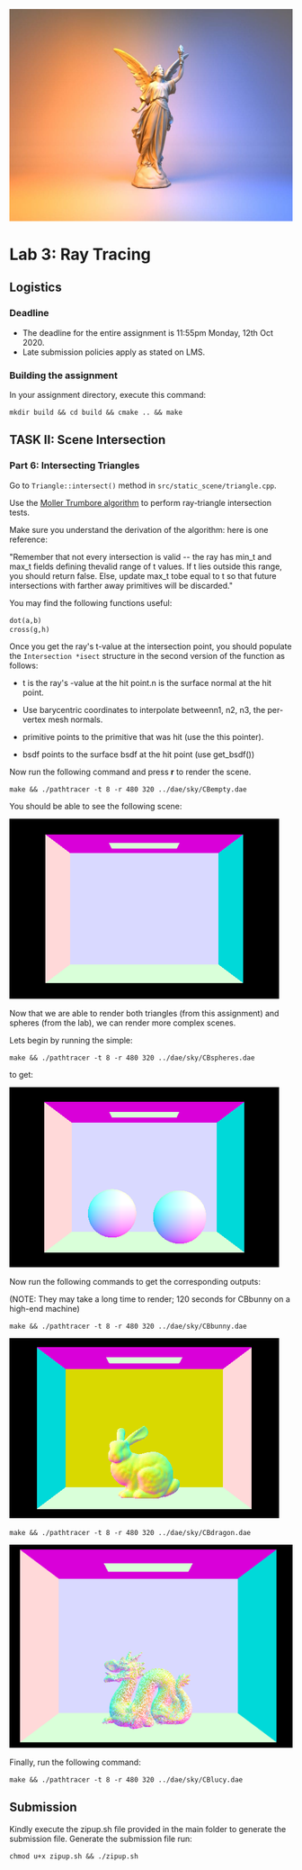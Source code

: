 ![Markdown Logo](manual_images/title.png)

# Lab 3: Ray Tracing

## Logistics

### Deadline
* The deadline for the entire assignment is 11:55pm Monday, 12th Oct 2020.
* Late submission policies apply as stated on LMS.

### Building the assignment

In your assignment directory, execute this command:

```
mkdir build && cd build && cmake .. && make
```

## TASK II: Scene Intersection

### Part 6: Intersecting Triangles

Go to `Triangle::intersect()` method in `src/static_scene/triangle.cpp`. 

Use the [Moller Trumbore algorithm](https://www.scratchapixel.com/lessons/3d-basic-rendering/ray-tracing-rendering-a-triangle/moller-trumbore-ray-triangle-intersection) to perform ray-triangle intersection tests. 

Make sure you understand the derivation of the algorithm: here is one reference:

"Remember that not every intersection is valid -- the ray has min_t and max_t fields defining thevalid range of t values. If t lies outside this range, you should return false. Else, update max_t tobe equal to t so that future intersections with farther away primitives will be discarded."

You may find the following functions useful:

    dot(a,b)
    cross(g,h)

Once you get the ray's t-value at the intersection point, you should populate the `Intersection *isect` structure in the second version of the function as follows:

- t is the ray's -value at the hit point.n is the surface normal at the hit point. 

- Use barycentric coordinates to interpolate betweenn1, n2, n3, the per-vertex mesh normals.

- primitive points to the primitive that was hit (use the this pointer).

- bsdf points to the surface bsdf at the hit point (use get_bsdf())

Now run the following command and press **r** to render the scene.

    make && ./pathtracer -t 8 -r 480 320 ../dae/sky/CBempty.dae

You should be able to see the following scene:

![Markdown Logo](manual_images/CBempty.png)

Now that we are able to render both triangles (from this assignment) and spheres (from the lab), we can render more complex scenes.

Lets begin by running the simple:

    make && ./pathtracer -t 8 -r 480 320 ../dae/sky/CBspheres.dae

to get:

![Markdown Logo](manual_images/CBspheresroom.png)


Now run the following commands to get the corresponding outputs:

(NOTE: They may take a long time to render; 120 seconds for CBbunny on a high-end machine)

    make && ./pathtracer -t 8 -r 480 320 ../dae/sky/CBbunny.dae

![Markdown Logo](manual_images/CBbunny.png)

    make && ./pathtracer -t 8 -r 480 320 ../dae/sky/CBdragon.dae

![Markdown Logo](manual_images/CBdragon.png)




Finally, run the following command:

    make && ./pathtracer -t 8 -r 480 320 ../dae/sky/CBlucy.dae
## Submission
Kindly execute the zipup.sh file provided in the main folder to generate the submission file. 
Generate the submission file run:

    chmod u+x zipup.sh && ./zipup.sh
